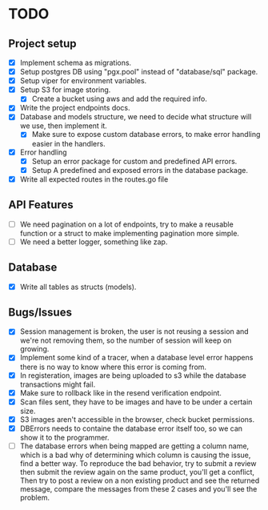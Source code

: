 # TODO

## Project setup

- [x] Implement schema as migrations.
- [x] Setup postgres DB using "pgx.pool" instead of "database/sql" package.
- [x] Setup viper for environment variables.
- [x] Setup S3 for image storing.
  - [x] Create a bucket using aws and add the required info.
- [x] Write the project endpoints docs.
- [x] Database and models structure, we need to decide what structure will we use, then implement it.
  - [x] Make sure to expose custom database errors, to make error handling easier in the handlers.
- [x] Error handling
  - [x] Setup an error package for custom and predefined API errors.
  - [x] Setup A predefined and exposed errors in the database package.
- [x] Write all expected routes in the routes.go file

## API Features

- [ ] We need pagination on a lot of endpoints, try to make a reusable function or a struct to make implementing pagination more simple.
- [ ] We need a better logger, something like zap.

## Database

- [x] Write all tables as structs (models).

## Bugs/Issues

- [x] Session management is broken, the user is not reusing a session and we're not removing them, so the number of session will keep on growing.
- [x] Implement some kind of a tracer, when a database level error happens there is no way to know where this error is coming from.
- [x] In registeration, images are being uploaded to s3 while the database transactions might fail.
- [x] Make sure to rollback like in the resend verification endpoint.
- [x] Scan files sent, they have to be images and have to be under a certain size.
- [x] S3 images aren't accessible in the browser, check bucket permissions.
- [x] DBErrors needs to containe the database error itself too, so we can show it to the programmer.
- [ ] The database errors when being mapped are getting a column name, which is a bad why of determining which column is causing the issue, find a better way.
      To reproduce the bad behavior, try to submit a review then submit the review again on the same product, you'll get a conflict,
      Then try to post a review on a non existing product and see the returned message, compare the messages from these 2 cases and you'll see the problem.
